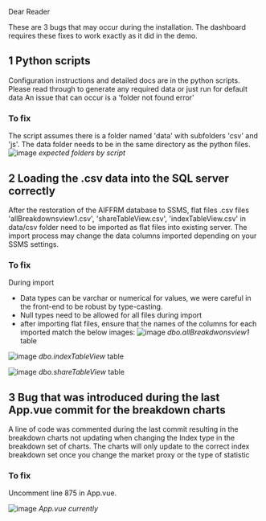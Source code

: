 Dear Reader

These are 3 bugs that may occur during the installation. The dashboard requires these fixes to work exactly as it did in the demo.

## 1 Python scripts

Configuration instructions and detailed docs are in the python scripts. Please read through to generate any required data or just run for default data
An issue that can occur is a 'folder not found error'

### To fix

The script assumes there is a folder named 'data' with subfolders 'csv' and 'js'. The data folder needs to be in the same directory as the python files.
![image](https://user-images.githubusercontent.com/80747408/131233498-3765fcb2-0257-4b84-b37d-ba2c63167263.png)
*expected folders by script*

## 2 Loading the .csv data into the SQL server correctly

After the restoration of the AIFFRM database to SSMS, flat files .csv files 'allBreakdownsview1.csv', 'shareTableView.csv', 'indexTableView.csv' in data/csv folder need to be imported as flat files into existing server. The import process may change the data columns imported depending on your SSMS settings. 

### To fix

During import
- Data types can be varchar or numerical for values, we were careful in the front-end to be robust by type-casting. 
- Null types need to be allowed for all files during import
- after importing flat files, ensure that the names of the columns for each imported match the below images:
![image](https://user-images.githubusercontent.com/80747408/131234168-51f889dd-a907-4925-91cd-50a770604002.png)
*dbo.allBreakdwonsview1* table

![image](https://user-images.githubusercontent.com/80747408/131234181-420db8f2-c559-481f-8362-29f9b4ffc06c.png)
*dbo.indexTableView* table

![image](https://user-images.githubusercontent.com/80747408/131234201-659c119c-c6ce-46fb-ac84-8f218e35e9bf.png)
*dbo.shareTableView* table


## 3 Bug that was introduced during the last App.vue commit for the breakdown charts

A line of code was commented during the last commit resulting in the breakdown charts not updating when changing the Index type in the breakdown set of charts. The charts will only update to the correct index breakdown set once you change the market proxy or the type of statistic 

### To fix

Uncomment line 875 in App.vue.

![image](https://user-images.githubusercontent.com/80747408/131232759-63c17318-b1d0-4b67-82d7-32851e51289f.png)
*App.vue currently*
